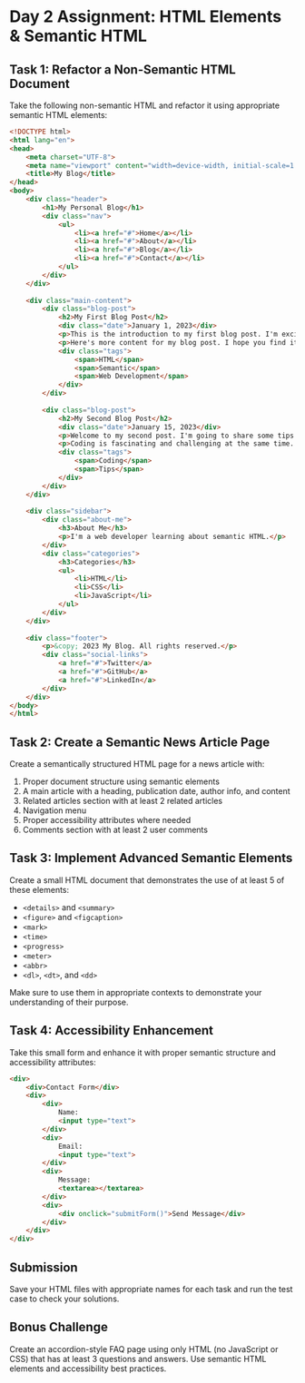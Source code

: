 # Day 2 Assignment: HTML Elements & Semantic HTML

## Task 1: Refactor a Non-Semantic HTML Document
Take the following non-semantic HTML and refactor it using appropriate semantic HTML elements:

```html
<!DOCTYPE html>
<html lang="en">
<head>
    <meta charset="UTF-8">
    <meta name="viewport" content="width=device-width, initial-scale=1.0">
    <title>My Blog</title>
</head>
<body>
    <div class="header">
        <h1>My Personal Blog</h1>
        <div class="nav">
            <ul>
                <li><a href="#">Home</a></li>
                <li><a href="#">About</a></li>
                <li><a href="#">Blog</a></li>
                <li><a href="#">Contact</a></li>
            </ul>
        </div>
    </div>
    
    <div class="main-content">
        <div class="blog-post">
            <h2>My First Blog Post</h2>
            <div class="date">January 1, 2023</div>
            <p>This is the introduction to my first blog post. I'm excited to share my thoughts with you.</p>
            <p>Here's more content for my blog post. I hope you find it interesting!</p>
            <div class="tags">
                <span>HTML</span>
                <span>Semantic</span>
                <span>Web Development</span>
            </div>
        </div>
        
        <div class="blog-post">
            <h2>My Second Blog Post</h2>
            <div class="date">January 15, 2023</div>
            <p>Welcome to my second post. I'm going to share some tips about coding.</p>
            <p>Coding is fascinating and challenging at the same time. Let's explore it together!</p>
            <div class="tags">
                <span>Coding</span>
                <span>Tips</span>
            </div>
        </div>
    </div>
    
    <div class="sidebar">
        <div class="about-me">
            <h3>About Me</h3>
            <p>I'm a web developer learning about semantic HTML.</p>
        </div>
        <div class="categories">
            <h3>Categories</h3>
            <ul>
                <li>HTML</li>
                <li>CSS</li>
                <li>JavaScript</li>
            </ul>
        </div>
    </div>
    
    <div class="footer">
        <p>&copy; 2023 My Blog. All rights reserved.</p>
        <div class="social-links">
            <a href="#">Twitter</a>
            <a href="#">GitHub</a>
            <a href="#">LinkedIn</a>
        </div>
    </div>
</body>
</html>
```

## Task 2: Create a Semantic News Article Page
Create a semantically structured HTML page for a news article with:

1. Proper document structure using semantic elements
2. A main article with a heading, publication date, author info, and content
3. Related articles section with at least 2 related articles
4. Navigation menu
5. Proper accessibility attributes where needed
6. Comments section with at least 2 user comments

## Task 3: Implement Advanced Semantic Elements
Create a small HTML document that demonstrates the use of at least 5 of these elements:
- `<details>` and `<summary>`
- `<figure>` and `<figcaption>`
- `<mark>`
- `<time>`
- `<progress>`
- `<meter>`
- `<abbr>`
- `<dl>`, `<dt>`, and `<dd>`

Make sure to use them in appropriate contexts to demonstrate your understanding of their purpose.

## Task 4: Accessibility Enhancement
Take this small form and enhance it with proper semantic structure and accessibility attributes:

```html
<div>
    <div>Contact Form</div>
    <div>
        <div>
            Name:
            <input type="text">
        </div>
        <div>
            Email:
            <input type="text">
        </div>
        <div>
            Message:
            <textarea></textarea>
        </div>
        <div>
            <div onclick="submitForm()">Send Message</div>
        </div>
    </div>
</div>
```

## Submission
Save your HTML files with appropriate names for each task and run the test case to check your solutions.

## Bonus Challenge
Create an accordion-style FAQ page using only HTML (no JavaScript or CSS) that has at least 3 questions and answers. Use semantic HTML elements and accessibility best practices.